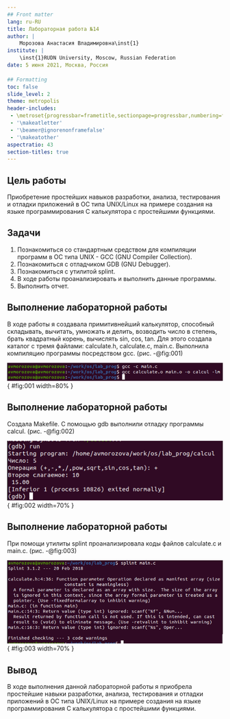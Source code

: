 ```yaml
---
## Front matter
lang: ru-RU
title: Лабораторная работа №14
author: |
	Морозова Анастасия Владимировна\inst{1}
institute: |
	\inst{1}RUDN University, Moscow, Russian Federation
date: 5 июня 2021, Москва, Россия

## Formatting
toc: false
slide_level: 2
theme: metropolis
header-includes: 
 - \metroset{progressbar=frametitle,sectionpage=progressbar,numbering=fraction}
 - '\makeatletter'
 - '\beamer@ignorenonframefalse'
 - '\makeatother'
aspectratio: 43
section-titles: true
---
```


## Цель работы

Приобретение простейших навыков разработки, анализа, тестирования и отладки приложений в ОС типа UNIX/Linux на примере создания на языке программирования С калькулятора с простейшими функциями.


## Задачи

1. Познакомиться со стандартным средством для компиляции программ в ОС типа UNIX - GCC (GNU Compiler Collection). 
2. Познакомиться с отладчиком GDB (GNU Debugger).
3. Познакомиться с утилитой splint.
4. В ходе работы проанализировать и выполнить данные программы.
5. Выполнить отчет.

## Выполнение лабораторной работы

В ходе работы я создавала примитивнейший калькулятор, способный складывать, вычитать, умножать и делить, возводить число в степень, брать квадратный корень, вычислять sin, cos, tan. Для этого создала каталог с тремя файлами: calculate.h, calculate.c, main.c. Выполнила компиляцию программы посредством gcc. (рис. -@fig:001) 

![Компиляция программы](image14/10.png){ #fig:001 width=80% }

## Выполнение лабораторной работы

Создала Makefile. С помощью gdb выполнили отладку программы calcul. (рис. -@fig:002)

![Запуск программы](image14/15.png){ #fig:002 width=70% }

## Выполнение лабораторной работы

При помощи утилиты splint проанализировала коды файлов calculate.c и main.c. (рис. -@fig:003)

![splint main.c](image14/25.png){ #fig:003 width=70% }

## Вывод

В ходе выполнения данной лабораторной работы я приобрела простейшие навыки  разработки, анализа, тестирования и отладки приложений в ОС типа UNIX/Linux на примере создания на языке программирования С калькулятора с простейшими функциями.
